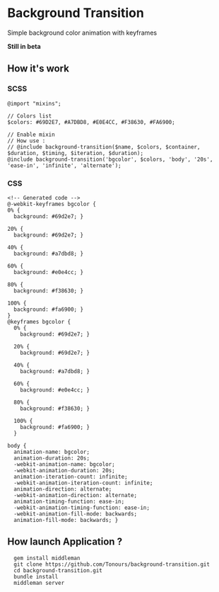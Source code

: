 # Background Transition

Simple background color animation with keyframes

**Still in beta**  


## How it's work
### SCSS
    @import "mixins";
        
    // Colors list
    $colors: #69D2E7, #A7DBD8, #E0E4CC, #F38630, #FA6900;
    
    // Enable mixin
    // How use : 
    // @include background-transition($name, $colors, $container, $duration, $timing, $iteration, $duration);
    @include background-transition('bgcolor', $colors, 'body', '20s', 'ease-in', 'infinite', 'alternate');

### CSS
    <!-- Generated code -->
    @-webkit-keyframes bgcolor {
    0% {
      background: #69d2e7; }

    20% {
      background: #69d2e7; }

    40% {
      background: #a7dbd8; }

    60% {
      background: #e0e4cc; }

    80% {
      background: #f38630; }

    100% {
      background: #fa6900; }
    }
    @keyframes bgcolor {
      0% {
        background: #69d2e7; }

      20% {
        background: #69d2e7; }

      40% {
        background: #a7dbd8; }

      60% {
        background: #e0e4cc; }

      80% {
        background: #f38630; }

      100% {
        background: #fa6900; } 
      }

    body {
      animation-name: bgcolor;
      animation-duration: 20s;
      -webkit-animation-name: bgcolor;
      -webkit-animation-duration: 20s;
      animation-iteration-count: infinite;
      -webkit-animation-iteration-count: infinite;
      animation-direction: alternate;
      -webkit-animation-direction: alternate;
      animation-timing-function: ease-in;
      -webkit-animation-timing-function: ease-in;
      -webkit-animation-fill-mode: backwards;
      animation-fill-mode: backwards; }

## How launch Application ? 

```
  gem install middleman
  git clone https://github.com/Tonours/background-transition.git
  cd background-transition.git
  bundle install
  middleman server
```



